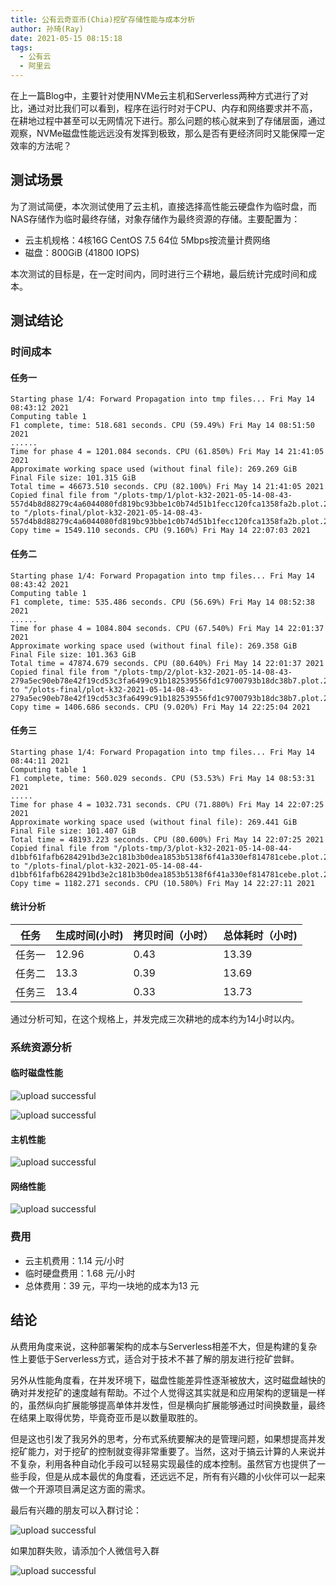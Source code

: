 ```yaml
---
title: 公有云奇亚币(Chia)挖矿存储性能与成本分析
author: 孙琦(Ray)
date: 2021-05-15 08:15:18
tags:
  - 公有云
  - 阿里云
---
```

在上一篇Blog中，主要针对使用NVMe云主机和Serverless两种方式进行了对比，通过对比我们可以看到，程序在运行时对于CPU、内存和网络要求并不高，在耕地过程中甚至可以无网情况下进行。那么问题的核心就来到了存储层面，通过观察，NVMe磁盘性能远远没有发挥到极致，那么是否有更经济同时又能保障一定效率的方法呢？

<!-- more -->

## 测试场景

为了测试简便，本次测试使用了云主机，直接选择高性能云硬盘作为临时盘，而NAS存储作为临时最终存储，对象存储作为最终资源的存储。主要配置为：

* 云主机规格：4核16G CentOS 7.5 64位 5Mbps按流量计费网络
* 磁盘：800GiB (41800 IOPS)

本次测试的目标是，在一定时间内，同时进行三个耕地，最后统计完成时间和成本。

## 测试结论

### 时间成本

#### 任务一

```
Starting phase 1/4: Forward Propagation into tmp files... Fri May 14 08:43:12 2021
Computing table 1
F1 complete, time: 518.681 seconds. CPU (59.49%) Fri May 14 08:51:50 2021
......
Time for phase 4 = 1201.084 seconds. CPU (61.850%) Fri May 14 21:41:05 2021
Approximate working space used (without final file): 269.269 GiB
Final File size: 101.315 GiB
Total time = 46673.510 seconds. CPU (82.100%) Fri May 14 21:41:05 2021
Copied final file from "/plots-tmp/1/plot-k32-2021-05-14-08-43-557d4b8d88279c4a6044080fd819bc93bbe1c0b74d51b1fecc120fca1358fa2b.plot.2.tmp" to "/plots-final/plot-k32-2021-05-14-08-43-557d4b8d88279c4a6044080fd819bc93bbe1c0b74d51b1fecc120fca1358fa2b.plot.2.tmp"
Copy time = 1549.110 seconds. CPU (9.160%) Fri May 14 22:07:03 2021
```

#### 任务二

```
Starting phase 1/4: Forward Propagation into tmp files... Fri May 14 08:43:42 2021
Computing table 1
F1 complete, time: 535.486 seconds. CPU (56.69%) Fri May 14 08:52:38 2021
......
Time for phase 4 = 1084.804 seconds. CPU (67.540%) Fri May 14 22:01:37 2021
Approximate working space used (without final file): 269.358 GiB
Final File size: 101.363 GiB
Total time = 47874.679 seconds. CPU (80.640%) Fri May 14 22:01:37 2021
Copied final file from "/plots-tmp/2/plot-k32-2021-05-14-08-43-279a5ec90eb78e42f19cd53c3fa6499c91b182539556fd1c9700793b18dc38b7.plot.2.tmp" to "/plots-final/plot-k32-2021-05-14-08-43-279a5ec90eb78e42f19cd53c3fa6499c91b182539556fd1c9700793b18dc38b7.plot.2.tmp"
Copy time = 1406.686 seconds. CPU (9.020%) Fri May 14 22:25:04 2021
```

#### 任务三

```
Starting phase 1/4: Forward Propagation into tmp files... Fri May 14 08:44:11 2021
Computing table 1
F1 complete, time: 560.029 seconds. CPU (53.53%) Fri May 14 08:53:31 2021
.....
Time for phase 4 = 1032.731 seconds. CPU (71.880%) Fri May 14 22:07:25 2021
Approximate working space used (without final file): 269.441 GiB
Final File size: 101.407 GiB
Total time = 48193.223 seconds. CPU (80.600%) Fri May 14 22:07:25 2021
Copied final file from "/plots-tmp/3/plot-k32-2021-05-14-08-44-d1bbf61fafb6284291bd3e2c181b3b0dea1853b5138f6f41a330ef814781cebe.plot.2.tmp" to "/plots-final/plot-k32-2021-05-14-08-44-d1bbf61fafb6284291bd3e2c181b3b0dea1853b5138f6f41a330ef814781cebe.plot.2.tmp"
Copy time = 1182.271 seconds. CPU (10.580%) Fri May 14 22:27:11 2021
```

#### 统计分析

|任务|生成时间(小时)|拷贝时间（小时）|总体耗时（小时)|
|  --  | --  | -- | -- |
|任务一|12.96|0.43|13.39|
|任务二|13.3|0.39|13.69|
|任务三|13.4|0.33|13.73|

通过分析可知，在这个规格上，并发完成三次耕地的成本约为14小时以内。


### 系统资源分析


#### 临时磁盘性能

![upload successful](/images/pasted-241.png)

![upload successful](/images/pasted-243.png)

#### 主机性能

![upload successful](/images/pasted-242.png)

#### 网络性能

![upload successful](/images/pasted-244.png)


### 费用

* 云主机费用：1.14 元/小时
* 临时硬盘费用：1.68 元/小时
* 总体费用：39 元，平均一块地的成本为13 元

## 结论

从费用角度来说，这种部署架构的成本与Serverless相差不大，但是构建的复杂性上要低于Serverless方式，适合对于技术不甚了解的朋友进行挖矿尝鲜。

另外从性能角度看，在并发环境下，磁盘性能差异性逐渐被放大，这时磁盘越快的确对并发挖矿的速度越有帮助。不过个人觉得这其实就是和应用架构的逻辑是一样的，虽然纵向扩展能够提高单体并发性，但是横向扩展能够通过时间换数量，最终在结果上取得优势，毕竟奇亚币是以数量取胜的。

但是这也引发了我另外的思考，分布式系统要解决的是管理问题，如果想提高并发挖矿能力，对于挖矿的控制就变得非常重要了。当然，这对于搞云计算的人来说并不复杂，利用各种自动化手段可以轻易实现最佳的成本控制。虽然官方也提供了一些手段，但是从成本最优的角度看，还远远不足，所有有兴趣的小伙伴可以一起来做一个开源项目满足这方面的需求。

最后有兴趣的朋友可以入群讨论：

![upload successful](/images/pasted-239.png)

如果加群失败，请添加个人微信号入群

![upload successful](/images/pasted-240.png)
